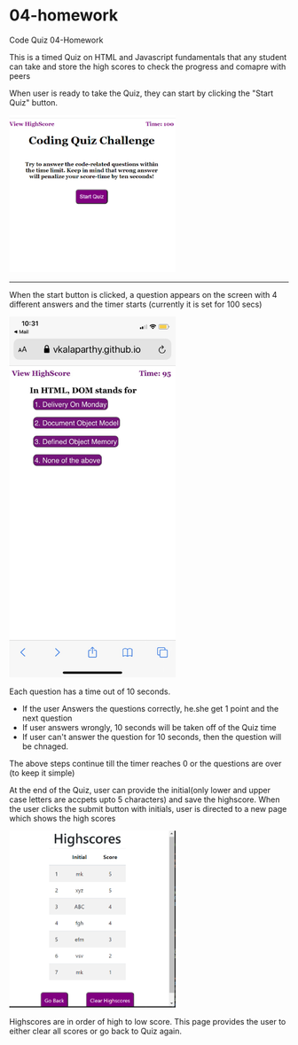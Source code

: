 # 04-homework
Code Quiz 04-Homework

This is a timed Quiz on HTML and Javascript fundamentals that any student can take 
and store the high scores to check the progress and comapre with peers

When user is ready to take the Quiz, they can start by clicking the 
"Start Quiz" button.

<img src="images/Capture1.png" width="300">

____________
When the start button is clicked, a question appears on the screen
with 4 different answers and the timer starts (currently it is set for 100 secs)

<img src="images/Code Quiz.png" width="300">

Each question has a time out of 10 seconds.
  - If the user Answers the questions correctly, he.she
get 1 point and the next question
  - If user answers wrongly, 10 seconds will be taken off of 
the Quiz time
  - If user can't answer the question for 10 seconds, then
the question will be chnaged.

The above steps continue till the timer reaches 0 
or the questions are over (to keep it simple)

At the end of the Quiz, user can provide the initial(only
lower and upper case letters are accpets upto 5 characters)
and save the highscore.
When the user clicks the submit button with initials, 
user is directed to a new page which shows the high scores

<img src="images/Capture2.PNG" width="300">


Highscores are in order of high to low score.
This page provides the user to either clear all scores 
or go back to Quiz again.

